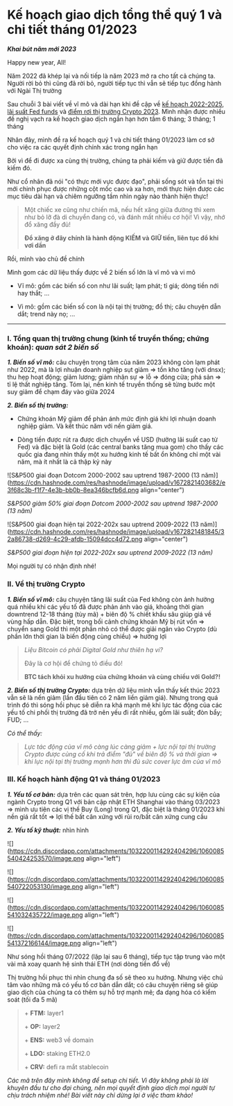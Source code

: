 # Kế hoạch giao dịch tổng thể quý 1 và chi tiết tháng 01/2023

***Khai bút năm mới 2023***

Happy new year, All!

Năm 2022 đã khép lại và nối tiếp là năm 2023 mở ra cho tất cả chúng ta. Người rời bỏ thì cũng đã rời bỏ, người tiếp tục thì vẫn sẽ tiếp tục đồng hành với Ngài Thị trường

Sau chuỗi 3 bài viết về vĩ mô và dài hạn khi đề cập về [kế hoạch 2022-2025](https://viniumcapital.com/ke-hoach-3-nam-3-giai-doan-2022-2025-dua-tren-chinh-sach-tien-te), [lãi suất Fed funds](https://viniumcapital.com/du-phong-dinh-lai-suat-fed-funds-rate-va-thoi-diem-fed-dung-tang-lai-suat) và [điểm rơi thị trường Crypto 2023](https://viniumcapital.com/du-phong-diem-roi-thi-truong-crypto-nam-2023). Mình nhận được nhiều đề nghị vạch ra kế hoạch giao dịch ngắn hạn hơn tầm 6 tháng; 3 tháng; 1 tháng

Nhân đây, mình đề ra kế hoạch quý 1 và chi tiết tháng 01/2023 làm cơ sở cho việc ra các quyết định chính xác trong ngắn hạn

Bởi vì để đi được xa cùng thị trường, chúng ta phải kiếm và giữ được tiền đã kiếm đó.

Như cổ nhân đã nói "có thực mới vực được đạo", phải sống sót và tồn tại thì mới chinh phục được những cột mốc cao và xa hơn, mới thực hiện được các mục tiêu dài hạn và chiêm ngưỡng tầm nhìn ngày nào thành hiện thực!

> Một chiếc xe cũng như chiến mã, nếu hết xăng giữa đường thì xem như bỏ lỡ đà di chuyển đang có, và đánh mất nhiều cơ hội! Vì vậy, nhớ đổ xăng đầy đủ!
> 
> **Đổ xăng ở đây chính là hành động KIẾM và GIỮ tiền, liên tục đổ khi vơi dần**

Rồi, mình vào chủ đề chính

Mình gom các dữ liệu thấy được về 2 biến số lớn là vĩ mô và vi mô

* Vĩ mô: gồm các biến số con như lãi suất; lạm phát; tỉ giá; dòng tiền nới hay thắt; ...
    
* Vi mô: gồm các biến số con là nội tại thị trường; đồ thị; câu chuyện dẫn dắt; trend này nọ; ...
    

---

### **I. Tổng quan thị trường chung (kinh tế truyền thống; chứng khoán):** *quan sát 2 biến số*

***1\. Biến số vĩ mô:*** câu chuyện trọng tâm của năm 2023 không còn lạm phát như 2022, mà là lợi nhuận doanh nghiệp sụt giảm =&gt; tồn kho tăng (với dnsx); thu hẹp hoạt động; giảm lương; giảm nhân sự =&gt; lỗ =&gt; đóng cửa; phá sản =&gt; tỉ lệ thất nghiệp tăng. Tóm lại, nền kinh tế truyền thống sẽ từng bước một suy giảm để chạm đáy vào giữa 2024

***2\. Biến số thị trường:***

* Chứng khoán Mỹ giảm để phản ánh mức định giá khi lợi nhuận doanh nghiệp giảm. Và kết thúc năm với nến giảm giá.
    
* Dòng tiền được rút ra được dịch chuyển về USD (hưởng lãi suất cao từ Fed) và đặc biệt là Gold (các central banks tăng mua gom) cho thấy các quốc gia đang nhìn thấy một xu hướng kinh tế bất ổn không chỉ một vài năm, mà ít nhất là cả thập kỷ này
    

![S&P500 giai đoạn Dotcom 2000-2002 sau uptrend 1987-2000 (13 năm)](https://cdn.hashnode.com/res/hashnode/image/upload/v1672821403682/e3f68c3b-f1f7-4e3b-bb0b-8ea346bcfb6d.png align="center")

*S&P500 giảm 50% giai đoạn Dotcom 2000-2002 sau uptrend 1987-2000 (13 năm)*

![S&P500 giai đoạn hiện tại 2022-202x sau uptrend 2009-2022 (13 năm)](https://cdn.hashnode.com/res/hashnode/image/upload/v1672821481845/32a86738-d269-4c29-afdb-15094dcc4d72.png align="center")

*S&P500 giai đoạn hiện tại 2022-202x sau uptrend 2009-2022 (13 năm)*

Mọi người tự có nhận định nhé!

### **II. Về thị trường Crypto**

***1\. Biến số vĩ mô:*** câu chuyện tăng lãi suất của Fed không còn ảnh hưởng quá nhiều khi các yếu tố đã được phản ánh vào giá, khoảng thời gian downtrend 12-18 tháng (tùy mã) + biên độ % chiết khấu sâu giúp giá về vùng hấp dẫn. Đặc biệt, trong bối cảnh chứng khoán Mỹ bị rút vốn =&gt; chuyển sang Gold thì một phần nhỏ có thể được giải ngân vào Crypto (dù phần lớn thời gian là biến động cùng chiều) =&gt; hưởng lợi

> *Liệu Bitcoin có phải Digital Gold như thiên hạ ví?*
> 
> Đây là cơ hội để chứng tỏ điều đó!
> 
> **BTC tách khỏi xu hướng của chứng khoán và cùng chiều với Gold?!**

***2\. Biến số thị trường Crypto:*** dựa trên dữ liệu mình vẫn thấy kết thúc 2023 vẫn sẽ là nến giảm (lần đầu tiên có 2 năm liền giảm giá). Nhưng trong quá trình đó thì sóng hồi phục sẽ diễn ra khá mạnh mẽ khi lực tác động của các yếu tố chi phối thị trường đã trở nên yếu đi rất nhiều, gồm lãi suất; đòn bẩy; FUD; ...

*Có thể thấy:*

> *Lực tác động của vĩ mô càng lúc càng giảm + lực nội tại thị trường Crypto được củng cố khi trả điểm "đủ" về biên độ % và thời gian =&gt; khi lực nội tại thị trường mạnh hơn thì đủ sức cover lực âm của vĩ mô*

### **III. Kế hoạch hành động Q1 và tháng 01/2023**

***1\. Yếu tố cơ bản:*** dựa trên các quan sát trên, hợp lưu cùng các sự kiện của ngành Crypto trong Q1 với bản cập nhật ETH Shanghai vào tháng 03/2023 =&gt; mình ưu tiên các vị thế Buy (Long) trong Q1, đặc biệt là tháng 01/2023 khi nền giá rất tốt =&gt; lợi thế bất cân xứng với rủi ro/bất cân xứng cung cầu

***2\. Yếu tố kỹ thuật:*** nhìn hình

![](https://cdn.discordapp.com/attachments/1032200114292404296/1060085540424253570/image.png align="left")

![](https://cdn.discordapp.com/attachments/1032200114292404296/1060085540722053130/image.png align="left")

![](https://cdn.discordapp.com/attachments/1032200114292404296/1060085541032435722/image.png align="left")

![](https://cdn.discordapp.com/attachments/1032200114292404296/1060085541372166144/image.png align="left")

Như sóng hồi tháng 07/2022 (lặp lại sau 6 tháng), tiếp tục tập trung vào một vài mã xoay quanh hệ sinh thái ETH (nơi dòng tiền đổ về)

Thị trường hồi phục thì nhìn chung đa số sẽ theo xu hướng. Nhưng việc chú tâm vào những mã có yếu tố cơ bản dẫn dắt; có câu chuyện riêng sẽ giúp giao dịch của chúng ta có thêm sự hỗ trợ mạnh mẽ; đa dạng hóa có kiểm soát (tối đa 5 mã)

> \+ **FTM:** layer1
> 
> \+ **OP:** layer2
> 
> \+ **ENS:** web3 về domain
> 
> \+ **LDO:** staking ETH2.0
> 
> \+ **CRV:** defi ra mắt stablecoin

*Các mã trên đây mình không để setup chi tiết. Vì đây không phải là lời khuyên đầu tư cho đại chúng, nên mọi quyết định giao dịch mọi người tự chịu trách nhiệm nhé! Bài viết này chỉ dừng lại ở việc tham khảo!*